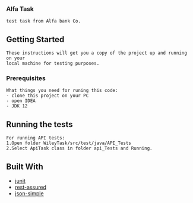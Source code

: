 ### Alfa Task
````
test task from Alfa bank Co.
````
## Getting Started
```
These instructions will get you a copy of the project up and running on your
local machine for testing purposes. 
```
### Prerequisites
```
What things you need for runing this code:
- clone this project on your PC
- open IDEA
- JDK 12
```
## Running the tests
````
For running API tests:
1.Open folder WileyTask/src/test/java/API_Tests
2.Select ApiTask class in folder api_Tests and Running.
````
## Built With

- [junit](https://junit.org/junit4/)
- [rest-assured](http://rest-assured.io/)
- [json-simple](https://www.json.org/json-ru.html)